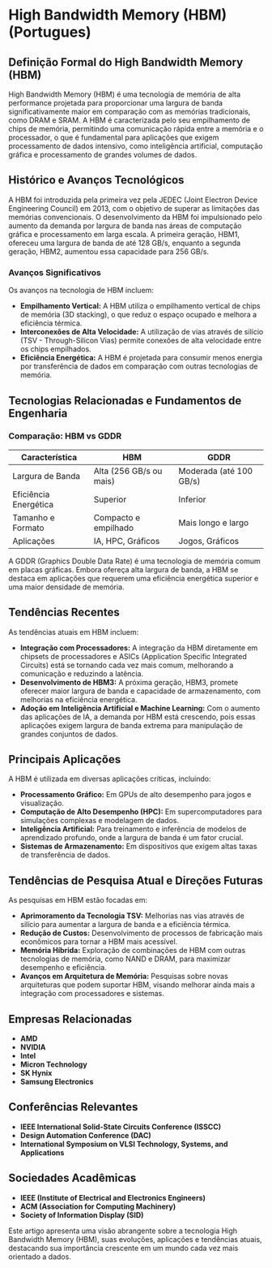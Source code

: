 # High Bandwidth Memory (HBM) (Portugues)

## Definição Formal do High Bandwidth Memory (HBM)

High Bandwidth Memory (HBM) é uma tecnologia de memória de alta performance projetada para proporcionar uma largura de banda significativamente maior em comparação com as memórias tradicionais, como DRAM e SRAM. A HBM é caracterizada pelo seu empilhamento de chips de memória, permitindo uma comunicação rápida entre a memória e o processador, o que é fundamental para aplicações que exigem processamento de dados intensivo, como inteligência artificial, computação gráfica e processamento de grandes volumes de dados.

## Histórico e Avanços Tecnológicos

A HBM foi introduzida pela primeira vez pela JEDEC (Joint Electron Device Engineering Council) em 2013, com o objetivo de superar as limitações das memórias convencionais. O desenvolvimento da HBM foi impulsionado pelo aumento da demanda por largura de banda nas áreas de computação gráfica e processamento em larga escala. A primeira geração, HBM1, ofereceu uma largura de banda de até 128 GB/s, enquanto a segunda geração, HBM2, aumentou essa capacidade para 256 GB/s.

### Avanços Significativos

Os avanços na tecnologia de HBM incluem:

- **Empilhamento Vertical:** A HBM utiliza o empilhamento vertical de chips de memória (3D stacking), o que reduz o espaço ocupado e melhora a eficiência térmica.
- **Interconexões de Alta Velocidade:** A utilização de vias através de silício (TSV - Through-Silicon Vias) permite conexões de alta velocidade entre os chips empilhados.
- **Eficiência Energética:** A HBM é projetada para consumir menos energia por transferência de dados em comparação com outras tecnologias de memória.

## Tecnologias Relacionadas e Fundamentos de Engenharia

### Comparação: HBM vs GDDR

| Característica | HBM | GDDR |
|----------------|-----|------|
| Largura de Banda | Alta (256 GB/s ou mais) | Moderada (até 100 GB/s) |
| Eficiência Energética | Superior | Inferior |
| Tamanho e Formato | Compacto e empilhado | Mais longo e largo |
| Aplicações | IA, HPC, Gráficos | Jogos, Gráficos |

A GDDR (Graphics Double Data Rate) é uma tecnologia de memória comum em placas gráficas. Embora ofereça alta largura de banda, a HBM se destaca em aplicações que requerem uma eficiência energética superior e uma maior densidade de memória.

## Tendências Recentes

As tendências atuais em HBM incluem:

- **Integração com Processadores:** A integração da HBM diretamente em chipsets de processadores e ASICs (Application Specific Integrated Circuits) está se tornando cada vez mais comum, melhorando a comunicação e reduzindo a latência.
- **Desenvolvimento de HBM3:** A próxima geração, HBM3, promete oferecer maior largura de banda e capacidade de armazenamento, com melhorias na eficiência energética.
- **Adoção em Inteligência Artificial e Machine Learning:** Com o aumento das aplicações de IA, a demanda por HBM está crescendo, pois essas aplicações exigem largura de banda extrema para manipulação de grandes conjuntos de dados.

## Principais Aplicações

A HBM é utilizada em diversas aplicações críticas, incluindo:

- **Processamento Gráfico:** Em GPUs de alto desempenho para jogos e visualização.
- **Computação de Alto Desempenho (HPC):** Em supercomputadores para simulações complexas e modelagem de dados.
- **Inteligência Artificial:** Para treinamento e inferência de modelos de aprendizado profundo, onde a largura de banda é um fator crucial.
- **Sistemas de Armazenamento:** Em dispositivos que exigem altas taxas de transferência de dados.

## Tendências de Pesquisa Atual e Direções Futuras

As pesquisas em HBM estão focadas em:

- **Aprimoramento da Tecnologia TSV:** Melhorias nas vias através de silício para aumentar a largura de banda e a eficiência térmica.
- **Redução de Custos:** Desenvolvimento de processos de fabricação mais econômicos para tornar a HBM mais acessível.
- **Memória Híbrida:** Exploração de combinações de HBM com outras tecnologias de memória, como NAND e DRAM, para maximizar desempenho e eficiência.
- **Avanços em Arquitetura de Memória:** Pesquisas sobre novas arquiteturas que podem suportar HBM, visando melhorar ainda mais a integração com processadores e sistemas.

## Empresas Relacionadas

- **AMD**
- **NVIDIA**
- **Intel**
- **Micron Technology**
- **SK Hynix**
- **Samsung Electronics**

## Conferências Relevantes

- **IEEE International Solid-State Circuits Conference (ISSCC)**
- **Design Automation Conference (DAC)**
- **International Symposium on VLSI Technology, Systems, and Applications**

## Sociedades Acadêmicas

- **IEEE (Institute of Electrical and Electronics Engineers)**
- **ACM (Association for Computing Machinery)**
- **Society of Information Display (SID)**

Este artigo apresenta uma visão abrangente sobre a tecnologia High Bandwidth Memory (HBM), suas evoluções, aplicações e tendências atuais, destacando sua importância crescente em um mundo cada vez mais orientado a dados.